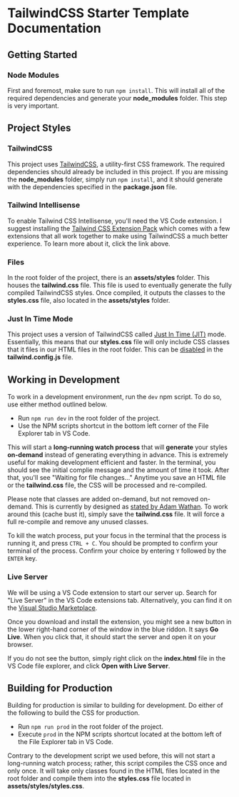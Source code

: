 # TailwindCSS Starter Template Documentation
## Getting Started
### Node Modules
First and foremost, make sure to run `npm install`.  This will install all of the required dependencies and generate your **node_modules** folder.  This step is very important.

## Project Styles
### TailwindCSS
This project uses [TailwindCSS](https://tailwindcss.com/ "TailwindCSS"), a utility-first CSS framework.  The required dependencies should already be included in this project.  If you are missing the **node_modules** folder, simply run `npm install`, and it should generate with the dependencies specified in the **package.json** file.
### Tailwind Intellisense
To enable Tailwind CSS Intellisense, you'll need the VS Code extension.  I suggest installing the [Tailwind CSS Extension Pack](https://marketplace.visualstudio.com/items?itemName=andrewmcodes.tailwindcss-extension-pack) which comes with a few extensions that all work together to make using TailwindCSS a much better experience.  To learn more about it, click the link above.
### Files
In the root folder of the project, there is an **assets/styles** folder.  This houses the **tailwind.css** file.  This file is used to eventually generate the fully compiled TailwindCSS styles.  Once compiled, it outputs the classes to the **styles.css** file, also located in the **assets/styles** folder.
### Just In Time Mode
This project uses a version of TailwindCSS called [Just In Time (JIT)](https://tailwindcss.com/docs/just-in-time-mode "Just In Time (JIT)") mode.  Essentially, this means that our **styles.css** file will only include CSS classes that it files in our HTML files in the root folder.  This can be [disabled](https://tailwindcss.com/docs/just-in-time-mode#enabling-jit-mode "disabled") in the **tailwind.config.js** file.

## Working in Development
To work in a development environment, run the `dev` npm script.  To do so, use either method outlined below.
- Run `npm run dev` in the root folder of the project.
- Use the NPM scripts shortcut in the bottom left corner of the File Explorer tab in VS Code.

This will start a **long-running watch process** that will **generate** your styles **on-demand** instead of generating everything in advance.  This is extremely useful for making development efficient and faster.  In the terminal, you should see the initial complie message and the amount of time it took.  After that, you'll see "Waiting for file changes..."  Anytime you save an HTML file or the **tailwind.css** file, the CSS will be processed and re-compiled.

Please note that classes are added on-demand, but not removed on-demand.  This is currently by designed as [stated by Adam Wathan](https://github.com/tailwindlabs/tailwindcss/issues/4098#issuecomment-821867583 "stated by Adam Wathan").  To work around this (cache bust it), simply save the **tailwind.css** file.  It will force a full re-compile and remove any unused classes.

To kill the watch process, put your focus in the terminal that the process is running it, and press `CTRL + C`.  You should be prompted to confirm your terminal of the process.  Confirm your choice by entering `Y` followed by the `ENTER` key.

### Live Server
We will be using a VS Code extension to start our server up.  Search for "Live Server" in the VS Code extensions tab.  Alternatively, you can find it on the [Visual Studio Marketplace](https://marketplace.visualstudio.com/items?itemName=ritwickdey.LiveServer).

Once you download and install the extension, you might see a new button in the lower right-hand corner of the window in the blue riddon.  It says **Go Live**.  When you click that, it should start the server and open it on your browser.

If you do not see the button, simply right click on the **index.html** file in the VS Code file explorer, and click **Open with Live Server**.

## Building for Production
Building for production is similar to building for development.  Do either of the following to build the CSS for production.
- Run `npm run prod` in the root folder of the project.
- Execute `prod` in the NPM scripts shortcut located at the bottom left of the File Explorer tab in VS Code.

Contrary to the development script we used before, this will not start a long-running watch process; rather, this script compiles the CSS once and only once.  It will take only classes found in the HTML files located in the root folder and compile them into the **styles.css** file located in **assets/styles/styles.css**.